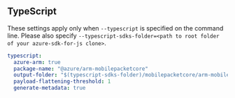 ## TypeScript

These settings apply only when `--typescript` is specified on the command line.
Please also specify `--typescript-sdks-folder=<path to root folder of your azure-sdk-for-js clone>`.

```yaml $(typescript)
typescript:
  azure-arm: true
  package-name: "@azure/arm-mobilepacketcore"
  output-folder: "$(typescript-sdks-folder)/mobilepacketcore/arm-mobilepacketcore"
  payload-flattening-threshold: 1
  generate-metadata: true
```
